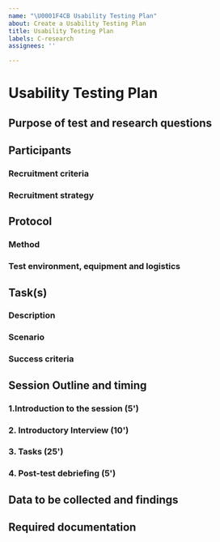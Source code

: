 ```yaml
---
name: "\U0001F4CB Usability Testing Plan"
about: Create a Usability Testing Plan
title: Usability Testing Plan
labels: C-research
assignees: ''

---
```


# Usability Testing Plan

<!-- For an example of a usability testing plan see #1501. This and other comments should be removed as you write the plan. -->

## Purpose of test and research questions

<!-- The research question should be focused, narrow, specific, answerable, feasible and open, e.g "what", "why" and "how" -->

## Participants

<!-- How many people will take part in your usability study? -->

### Recruitment criteria

<!-- What characteristics should your research participants have in order to answer your research questions? -->

### Recruitment strategy

<!-- Where and how will you find your participants? How will you compensate them for their time and feedback? -->

## Protocol

### Method

<!-- Explain whether the tests will be co-located or reomte, moderated or unmoderated, and who will attend the sessions (e.g a moderator and a note-taker) -->

### Test environment, equipment and logistics

<!-- Describe the software artifact that you will present to participants (e.g a test instance, an alpha version, a prototype, printed mock ups...), and the technical setup (e.g what type of device you will use, what recording equipment and software, any peripherals such as a mouse or keyboard -->

## Task(s)

<!-- For each task provide a brief description, a criteria for success (what needs to happen for the participant to successfully complete the task) and the scenario you will provide to participants -->

### Description

<!-- What does the task entail? e.g downloading, building and running zebrad -->

### Scenario

<!-- This is a little story you can tell your users about what they are trying to do and why -->

### Success criteria

<!-- What needs to happen for the participant to successfully complete the task -->


## Session Outline and timing

<!-- The following sections provide some space to plan out the script and and tasks for your participants -->

### 1.Introduction to the session (5\')

<!-- Here you can write the script to: Welcome participant, explain the activity, the technical setup, get consent, etc... -->

### 2. Introductory Interview (10\')

<!-- Here you can write the script to gather some insight into the participant and their context -->

### 3. Tasks (25\')

<!-- Here you can write the tasks -->

### 4. Post-test debriefing (5\')

<!-- Here you can write the script for the closing interview and list any other short activities you want to run during the final minutes, e.g user satisfaction questionnaire, collect general feedback from participant, etc... -->

## Data to be collected and findings

<!-- List the data you will collect during the study, e.g screen + audio recordings, task success rates, etc... as well as how you will present and share findings, e.g report, wiki page, presentation, etc...) -->

## Required documentation

<!-- List the documents you will need to produce and bring to the usability testing sessions, e.g consent forms, usability testing script, questionnaires, etc... -->
